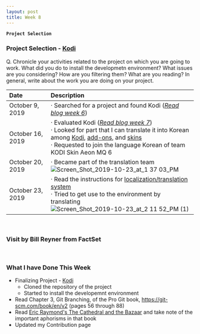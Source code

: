 ```yaml
---
layout: post
title: Week 8
---
```


**`Project Selection`**

### Project Selection - [Kodi](https://kodi.tv/)
Q. Chronicle your activities related to the project on which you are going to work. What did you do to install the developmetn environment? What issues are you considering? How are you filtering them? What are you reading? In general, write about the work you are doing on your project.
&nbsp;

| Date | Description |
| :--- | :---        |
| October 9, 2019 | · Searched for a project and found Kodi ([_Read blog week 6_](https://hunter-college-ossd-fall-2019.github.io/nancydocode-weekly/week06/)) |
| October 16, 2019 | · Evaluated Kodi ([_Read blog week 7_](https://hunter-college-ossd-fall-2019.github.io/nancydocode-weekly/week07/))<br> · Looked for part that I can translate it into Korean among [Kodi](https://www.transifex.com/teamxbmc/kodi-main/), [add-ons](https://www.transifex.com/teamxbmc/xbmc-addons/), and [skins](https://www.transifex.com/teamxbmc/xbmc-skins/)<br> · Requested to join the language Korean of team KODI Skin Aeon MQ 6 |
| October 20, 2019 | · Became part of the translation team<br> ![Screen_Shot_2019-10-23_at_1 37 03_PM](https://user-images.githubusercontent.com/30683150/67419751-46ea3180-f59b-11e9-909b-55fd9a852ec8.png) |
| October 23, 2019 | · Read the instructions for [localization/translation system](https://kodi.wiki/index.php?title=Translation_System)<br> · Tried to get use to the environment by translating<br> ![Screen_Shot_2019-10-23_at_2 11 52_PM (1)](https://user-images.githubusercontent.com/30683150/67421851-51a6c580-f59f-11e9-8f45-0ff0f7766d51.png) |

&nbsp;
&nbsp;
&nbsp;

### Visit by Bill Reyner from FactSet

&nbsp;
&nbsp;
&nbsp;

### What I have Done This Week
- Finalizing Project - [Kodi]()
  - Cloned the repository of the project
  - Started to install the developemnt environment 
- Read Chapter 3, Git Branching, of the Pro Git book, https://git-scm.com/book/en/v2 (pages 56 through 88)
- Read [Eric Raymond's The Cathedral and the Bazaar](http://www.catb.org/~esr/writings/cathedral-bazaar/cathedral-bazaar/index.html) and take note of the important aphorisms in that book
- Updated my Contribution page
